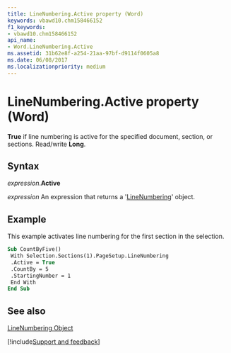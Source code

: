 ```yaml
---
title: LineNumbering.Active property (Word)
keywords: vbawd10.chm158466152
f1_keywords:
- vbawd10.chm158466152
api_name:
- Word.LineNumbering.Active
ms.assetid: 31b62e8f-a254-21aa-97bf-d9114f0605a8
ms.date: 06/08/2017
ms.localizationpriority: medium
---
```



# LineNumbering.Active property (Word)

 **True** if line numbering is active for the specified document, section, or sections. Read/write **Long**.


## Syntax

_expression_.**Active**

 _expression_ An expression that returns a '[LineNumbering](Word.LineNumbering.md)' object.


## Example

This example activates line numbering for the first section in the selection.


```vb
Sub CountByFive() 
 With Selection.Sections(1).PageSetup.LineNumbering 
 .Active = True 
 .CountBy = 5 
 .StartingNumber = 1 
 End With 
End Sub
```


## See also


[LineNumbering Object](Word.LineNumbering.md)

[!include[Support and feedback](~/includes/feedback-boilerplate.md)]